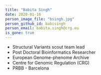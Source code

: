 ```yaml
---
title: "Babita Singh"	
date: 2020-01-16
person_image_file: "bsingh.jpg"
person_github_id: babisingh
person_email: babita.singh@crg.eu
is_gone: true
---
```


* Structural Variants scout team lead
* Post Doctoral Bioinformatics Researcher
* European Genome-phenome Archive
* Centre for Genomic Regulation (CRG)
* PRBB - Barcelona
